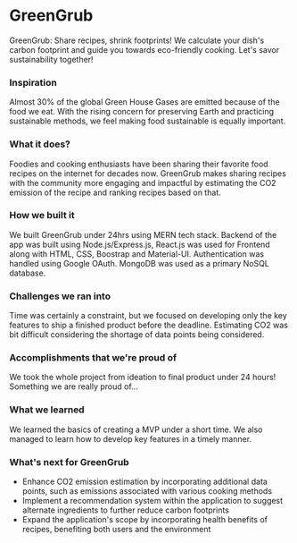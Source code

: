 # GreenGrub  

GreenGrub: Share recipes, shrink footprints! We calculate your dish's carbon footprint and guide you towards eco-friendly cooking. Let's savor sustainability together!  

### Inspiration  
Almost 30% of the global Green House Gases are emitted because of the food we eat. With the rising concern for preserving Earth and practicing sustainable methods, we feel making food sustainable is equally important.
### What it does?  
Foodies and cooking enthusiasts have been sharing their favorite food recipes on the internet for decades now. GreenGrub makes sharing recipes with the community more engaging and impactful by estimating the CO2 emission of the recipe and ranking recipes based on that.
### How we built it  
We built GreenGrub under 24hrs using MERN tech stack. Backend of the app was built using Node.js/Express.js, React.js was used for Frontend along with HTML, CSS, Boostrap and Material-UI. Authentication was handled using Google OAuth. MongoDB was used as a primary NoSQL database.
### Challenges we ran into  
Time was certainly a constraint, but we focused on developing only the key features to ship a finished product before the deadline. Estimating CO2 was bit difficult considering the shortage of data points being considered.
### Accomplishments that we're proud of  
We took the whole project from ideation to final product under 24 hours! Something we are really proud of...
### What we learned  
We learned the basics of creating a MVP under a short time. We also managed to learn how to develop key features in a timely manner. 
### What's next for GreenGrub  
- Enhance CO2 emission estimation by incorporating additional data points, such as emissions associated with various cooking methods
- Implement a recommendation system within the application to suggest alternate ingredients to further reduce carbon footprints
- Expand the application's scope by incorporating health benefits of recipes, benefiting both users and the environment
